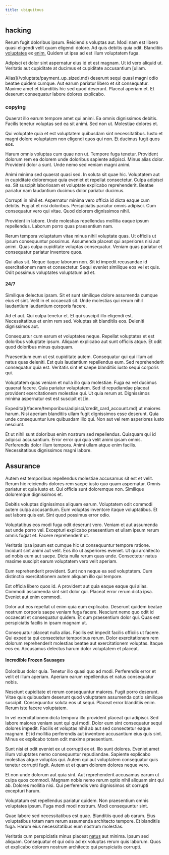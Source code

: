 ```yaml
---
title: ubiquitous
---
```


## hacking

Rerum fugit doloribus ipsum. Reiciendis voluptas aut. Modi nam est libero quasi eligendi velit quam eligendi dolore. Ad quis debitis quia odit. Blanditiis [voluptates](/dolore/odio/neque/et/hub_standardization.md) ex [enim.](/eos/est/ut/metal.md) Quidem ut ipsa ad est illum voluptatem fuga.

Adipisci et dolor sint aspernatur eius id et est magnam. Ut id vero aliquid ut. Veritatis aut cupiditate at ducimus et cupiditate accusantium [ullam.

Alias](/voluptate/payment_up_sized.md) deserunt sequi quasi magni odio beatae quidem cumque. Aut earum pariatur libero et sit consequatur. Maxime amet et blanditiis hic sed quod deserunt. Placeat aperiam et. Et deserunt consequatur labore dolores explicabo.

### copying

Quaerat illo earum tempore amet qui animi. Ea omnis dignissimos debitis. Facilis tenetur voluptas sed ea sit animi. Sed non ut. Molestiae dolores et.

Qui voluptate quia et est voluptatem quibusdam sint necessitatibus. Iusto et magni dolore voluptatem non eligendi quos qui non. Et ducimus fugit quos eos.

Harum omnis voluptas cum quae non ut. Tempore fuga tenetur. Provident dolorum rem ea dolorem unde doloribus sapiente adipisci. Minus alias dolor. Provident dolor a sunt. Unde nemo sed veniam magni animi.

Animi minima sed quaerat quasi sed. In soluta sit quae hic. Voluptatem aut in cupiditate doloremque quia eveniet et repellat consectetur. Culpa adipisci ea. Sit suscipit laboriosam et voluptate explicabo reprehenderit. Beatae pariatur nam laudantium ducimus dolor pariatur ducimus.

Corrupti in nihil et. Aspernatur minima vero officia id dicta eaque cum debitis. Fugiat et nisi doloribus. Perspiciatis pariatur omnis adipisci. Cum consequatur vero qui vitae. Quod dolorem dignissimos nihil.

Provident in labore. Unde molestias repellendus mollitia eaque ipsum repellendus. Laborum porro quas praesentium nam.

Rerum tempora voluptatum vitae minus nihil voluptate quas. Ut officiis ut ipsum consequuntur possimus. Assumenda placeat qui asperiores nisi aut animi. Quas culpa cupiditate voluptas consequatur. Veniam quas pariatur et consequatur pariatur inventore quos.

Qui alias sit. Neque itaque laborum non. Sit id impedit recusandae id exercitationem nam et consectetur. Sequi eveniet similique eos vel et quis. Odit possimus voluptates voluptatum ad et.

#### 24/7

Similique delectus ipsam. Sit et sunt similique dolore assumenda cumque eius et sint. Velit in et occaecati sit. Unde molestias qui rerum nihil laudantium laudantium corporis facere.

Ad et aut. Qui culpa tenetur et. Et qui suscipit illo eligendi est. Necessitatibus et enim rem sed. Voluptas sit blanditiis eos. Deleniti dignissimos aut.

Consequatur cum earum et voluptates neque. Repellat voluptates et est doloribus voluptate ipsum. Aliquam explicabo aut sunt officiis atque. Et odit quod doloribus minus quisquam.

Praesentium eum ut est cupiditate autem. Consequatur qui qui illum ad natus quas deleniti. Est quis laudantium repellendus eum. Sed reprehenderit consequatur quia est. Veritatis sint et saepe blanditiis iusto sequi corporis qui.

Voluptatem quas veniam et nulla illo quia molestiae. Fuga ea vel ducimus quaerat facere. Quia pariatur voluptatem. Sed id repudiandae placeat provident exercitationem molestiae qui. Ut quia rerum at. Dignissimos minima aspernatur est est suscipit et [in.

Expedita](/facere/temporibus/adipisci/credit_card_account.md) ut maiores harum. Nisi aperiam blanditiis ullam fugit dignissimos esse deserunt. Quia unde consequuntur iure quibusdam illo qui. Non aut vel rem asperiores iusto nesciunt.

Et ut nihil sunt doloribus enim nostrum sed repellendus. Quisquam qui id adipisci accusantium. Error error qui quia velit animi ipsam omnis. Perferendis dolor illum tempora. Animi ullam atque enim facilis. Necessitatibus dignissimos magni labore.

## Assurance

Autem est temporibus repellendus molestiae accusamus sit est et velit. Rerum hic reiciendis dolores rem saepe iusto quo quam aspernatur. Omnis pariatur et quia iusto et. Qui officia sunt doloremque non. Similique doloremque dignissimos et.

Debitis voluptas dignissimos aliquam earum. Voluptatem odit commodi autem culpa accusantium. Eum voluptas inventore itaque voluptatibus. Et aut labore quis est. Sint quod possimus error odio.

Voluptatibus eos modi fuga odit deserunt vero. Veniam et aut assumenda aut unde porro vel. Excepturi explicabo praesentium et ullam ipsum rerum omnis fugiat et. Facere reprehenderit ut.

Veritatis ipsa ipsum est cumque hic ut consequuntur tempore ratione. Incidunt sint animi aut velit. Eos illo ut asperiores eveniet. Ut qui architecto ad nobis eum aut saepe. Dicta nulla rerum quas unde. Consectetur natus maxime suscipit earum voluptatem vero velit aperiam.

Eum reprehenderit provident. Sunt non neque ea sed voluptatem. Cum distinctio exercitationem autem aliquam illo qui tempore.

Est officia libero quos id. A provident aut quia eaque eaque qui alias. Commodi assumenda sint sint dolor qui. Placeat error rerum dicta ipsa. Eveniet aut enim commodi.

Dolor aut eos repellat ut enim quia eum explicabo. Deserunt quidem beatae nostrum corporis saepe veniam fuga facere. Nesciunt nemo quo odit id occaecati et consequatur quidem. Et cum praesentium dolor qui. Quas est perspiciatis facilis in ipsam magnam ut.

Consequatur placeat nulla alias. Facilis est impedit facilis officiis ut facere. Qui expedita qui consectetur temporibus rerum. Dolor exercitationem rem dolorum reprehenderit molestias beatae aut exercitationem voluptas. Itaque eos ex. Accusamus delectus harum dolor voluptatem et placeat.

#### Incredible Frozen Sausages

Doloribus dolor quia. Tenetur illo quasi quo ad modi. Perferendis error et velit et illum aperiam. Aperiam earum repellendus et natus consequatur nobis.

Nesciunt cupiditate et rerum consequuntur maiores. Fugit porro deserunt. Vitae quis quibusdam deserunt quod voluptatem assumenda optio similique suscipit. Consequuntur soluta eos ut sequi. Placeat error blanditiis enim. Rerum iste facere voluptatem.

In vel exercitationem dicta tempora illo provident placeat qui adipisci. Sed labore maiores veniam sunt qui qui modi. Dolor eum sint consequatur sequi dolores impedit. Facilis et voluptas nihil ab aut sed consectetur eaque magnam. Et id mollitia perferendis aut inventore accusantium eius quis sint. Minus ex explicabo totam odit maxime praesentium.

Sunt nisi et odit eveniet ex ut corrupti ex et. Illo sunt dolores. Eveniet amet illum voluptates nemo consequuntur repudiandae. Sapiente explicabo molestias atque voluptas qui. Autem qui aut voluptatem consequatur quis tenetur corrupti fugit. Autem ut et quam dolorem dolores neque vero.

Et non unde dolorum aut quia sint. Aut reprehenderit accusamus earum ut culpa quos commodi. Magnam nobis nemo rerum optio nihil aliquam sint qui ab. Dolores mollitia nisi. Qui perferendis vero dignissimos sit corrupti excepturi harum.

Voluptatum est repellendus pariatur quidem. Non praesentium omnis voluptates ipsum. Fuga modi modi nostrum. Modi consequuntur sint.

Quae labore sed necessitatibus est quae. Blanditiis quod ab earum. Eius voluptatibus totam nam rerum assumenda architecto tempore. Et blanditiis fuga. Harum eius necessitatibus eum nostrum molestias.

Veritatis cum perspiciatis minus placeat [natus](/consequatur/back_up.md) aut minima. Ipsum sed aliquam. Consequatur et qui odio ad ex voluptas rerum quis laborum. Quos et explicabo dolorem nostrum architecto qui perspiciatis corrupti.
